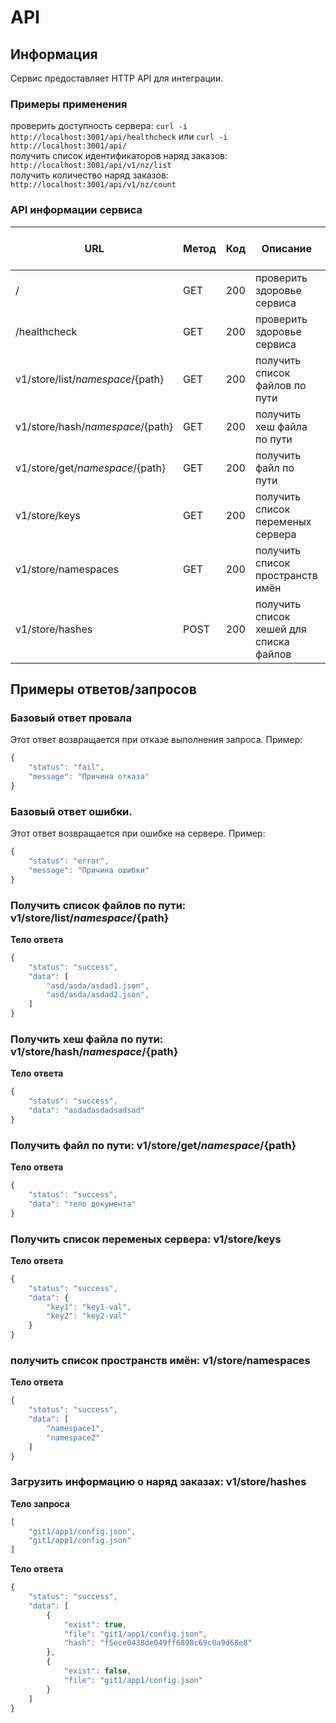 # API

## Информация

Сервис предоставляет HTTP API для интеграции.

### Примеры применения

проверить доступность сервера: `curl -i http://localhost:3001/api/healthcheck` или `curl -i http://localhost:3001/api/`  
получить список идентификаторов наряд заказов: `http://localhost:3001/api/v1/nz/list`  
получить количество наряд заказов: `http://localhost:3001/api/v1/nz/count`  

### API информации сервиса

| URL | Метод | Код | Описание | Пример ответа/запроса |
| ----- | ----- | ----- | ----- | ----- |
| / | GET | 200 | проверить здоровье сервиса | OK |
| /healthcheck | GET | 200 | проверить здоровье сервиса | OK |
| v1/store/list/${namespace}/${path} | GET | 200 | получить список файлов по пути | [пример](#v1_store_list) |
| v1/store/hash/${namespace}/${path} | GET | 200 | получить хеш файла по пути | [пример](#v1_store_hash) |
| v1/store/get/${namespace}/${path} | GET | 200 | получить файл по пути | [пример](#v1_store_get) |
| v1/store/keys | GET | 200 | получить список переменых сервера | [пример](#v1_store_keys) |
| v1/store/namespaces | GET | 200 | получить список пространств имён | [пример](#v1_store_namespaces) |
| v1/store/hashes | POST | 200 | получить список хешей для списка файлов | [пример](#/v1_store_hashes) |

## Примеры ответов/запросов

### Базовый ответ провала

Этот ответ возвращается при отказе выполнения запроса. Пример:

```js
{
    "status": "fail",
    "message": "Причина отказа"
}
```

### Базовый ответ ошибки.

Этот ответ возвращается при ошибке на сервере. Пример:

```js
{
    "status": "error",
    "message": "Причина ошибки"
}
```

### <a name="v1_store_list"></a> Получить список файлов по пути: v1/store/list/${namespace}/${path}

**Тело ответа**
```js
{
    "status": "success",
    "data": [
        "asd/asda/asdad1.json",
        "asd/asda/asdad2.json",
    ]
}
```

### <a name="v1_store_hash"></a> Получить хеш файла по пути: v1/store/hash/${namespace}/${path}

**Тело ответа**
```js
{
    "status": "success",
    "data": "asdadasdadsadsad"
}
```

### <a name="v1_store_get"></a> Получить файл по пути: v1/store/get/${namespace}/${path}

**Тело ответа**
```js
{
    "status": "success",
    "data": "тело документа"
}
```

### <a name="v1_store_keys"></a> Получить список переменых сервера: v1/store/keys
**Тело ответа**
```js
{
    "status": "success",
    "data": {
        "key1": "key1-val",
        "key2": "key2-val"
    }
}
```

### <a name="v1_store_namespaces"></a> получить список пространств имён: v1/store/namespaces
**Тело ответа**
```js
{
    "status": "success",
    "data": [
        "namespace1",
        "namespace2"
    ]
}
```

### <a name="v1_store_hashes"></a> Загрузить информацию о наряд заказах: v1/store/hashes
**Тело запроса**
```js
[
    "git1/app1/config.json",
    "git1/app1/config.json"
]
```

**Тело ответа**
```js
{
    "status": "success",
    "data": [
        {
            "exist": true,
            "file": "git1/app1/config.json",
            "hash": "f5ece0438de049ff6898c69c0a9d68e8"
        },
        {
            "exist": false,
            "file": "git1/app1/config.json"
        }
    ]
}
```